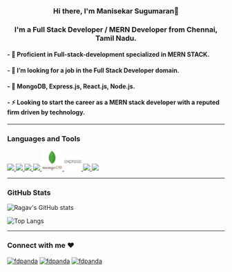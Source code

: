 <h3 align="center">Hi there, I'm Manisekar Sugumaran👋</h3> 
<h3 align="center">I'm a Full Stack Developer / MERN Developer from <b>Chennai, Tamil Nadu.</b></h3>
<h4>- 🔭 Proficient in Full-stack-development specialized in MERN STACK.</h4>
<h4>- 👯 I’m looking for a job in the Full Stack Developer domain.</h4> 
<h4>- 🥅 MongoDB, Express.js, React.js, Node.js.</h4>
<h4>- ⚡ Looking to start the career as a MERN stack developer with a reputed firm driven by technology.</h4>

---

### Languages and Tools
<p align="left"> 
    <a href="https://www.w3.org/html/" target="_blank"> <img src="https://img.icons8.com/color/48/000000/html-5.png"/> </a> 
    <a href="https://www.w3schools.com/css/" target="_blank"> <img src="https://img.icons8.com/color/48/000000/css3.png"/> </a> 
    <a href="https://getbootstrap.com" target="_blank"> <img src="https://img.icons8.com/color/48/000000/bootstrap.png"/> </a>
    <a href="https://developer.mozilla.org/en-US/docs/Web/JavaScript" target="_blank"> <img src="https://img.icons8.com/color/48/000000/javascript.png"/> </a>
    <a href="https://www.mongodb.com/" target="_blank"> <img src="https://raw.githubusercontent.com/devicons/devicon/master/icons/mongodb/mongodb-original-wordmark.svg" alt="mongodb" width="48" height="48"/> </a>
     <a href="https://expressjs.com" target="_blank"> <img src="https://raw.githubusercontent.com/devicons/devicon/master/icons/express/express-original-wordmark.svg" alt="express" width="40" height="40"/> </a>
    <a href="https://reactjs.org/" target="_blank"> <img src="https://img.icons8.com/color/48/000000/react-native.png"/> </a>
     <a style="padding-right:8px;" href="https://nodejs.org" target="_blank"> <img src="https://img.icons8.com/color/48/000000/nodejs.png"/> </a>   
</p>

---

### GitHub Stats
![Ragav's GitHub stats](https://github-readme-stats.vercel.app/api?username=fdpanda&show_icons=true&theme=radical)

![Top Langs](https://github-readme-stats.vercel.app/api/top-langs/?username=fdpanda&layout=compact&theme=radical&langs_count=6)

---

### Connect with me ❤️
<p align="left">
<a href="https://fd-portfolio.netlify.app/" target="blank"><img align="center" src="https://cdn.jsdelivr.net/npm/simple-icons@3.0.1/icons/dev-dot-to.svg" alt="fdpanda" height="30" width="40" /></a>
<a href="https://www.linkedin.com/in/manisekar-sugumaran-331134168/" target="blank"><img align="center" src="https://raw.githubusercontent.com/rahuldkjain/github-profile-readme-generator/master/src/images/icons/Social/linked-in-alt.svg" alt="fdpanda" height="30" width="40" /></a>
<a href="https://www.instagram.com/fd_panda/" target="blank"><img align="center" src="https://raw.githubusercontent.com/rahuldkjain/github-profile-readme-generator/master/src/images/icons/Social/instagram.svg" alt="fdpanda" height="30" width="40" /></a>
</p>
